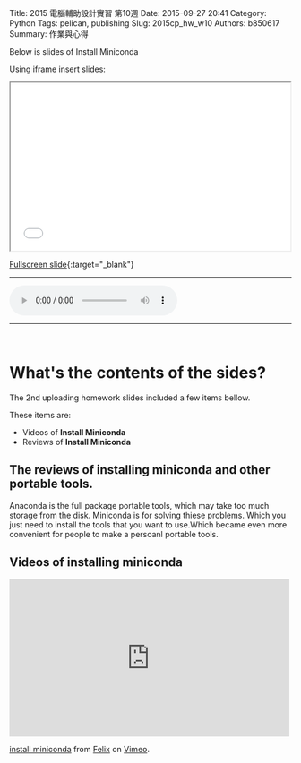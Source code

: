 Title: 2015 電腦輔助設計實習 第10週
Date: 2015-09-27 20:41
Category: Python
Tags: pelican, publishing
Slug: 2015cp_hw_w10
Authors: b850617
Summary: 作業與心得

Below is slides of Install Miniconda

Using iframe insert slides:

<iframe src="2015cadpslidesw2.html" width="500" height="300"></iframe>

[Fullscreen slide](2015cadpslidesw2.html){:target="_blank"}
<br>
<hr>
<html>
<head>
<title>one of us.mp3</title>
</head>
<body>
    <audio controls pause loop>
        <source src="https://copy.com/ITOl2LH73BzCm32f">
    </audio>
</body>
</html>
<hr>
<br>

What's the contents of the sides?
============

The 2nd uploading homework slides included a few items bellow.

These items are:

  * Videos of **Install Miniconda**
  * Reviews of **Install Miniconda**

The reviews of installing miniconda and other portable tools.
--------------------------------------

Anaconda is the full package portable tools, which may take too much storage from the disk. Miniconda is for solving thiese problems. Which you just need to install the tools that you want to use.Which became even more convenient for people to make a persoanl portable tools.


Videos of installing miniconda
------------------------
<iframe src="https://player.vimeo.com/video/147218972" width="500" height="281" frameborder="0" webkitallowfullscreen mozallowfullscreen allowfullscreen></iframe> <p><a href="https://vimeo.com/147218972">install miniconda</a> from <a href="https://vimeo.com/user44760923">Felix</a> on <a href="https://vimeo.com">Vimeo</a>.</p>



